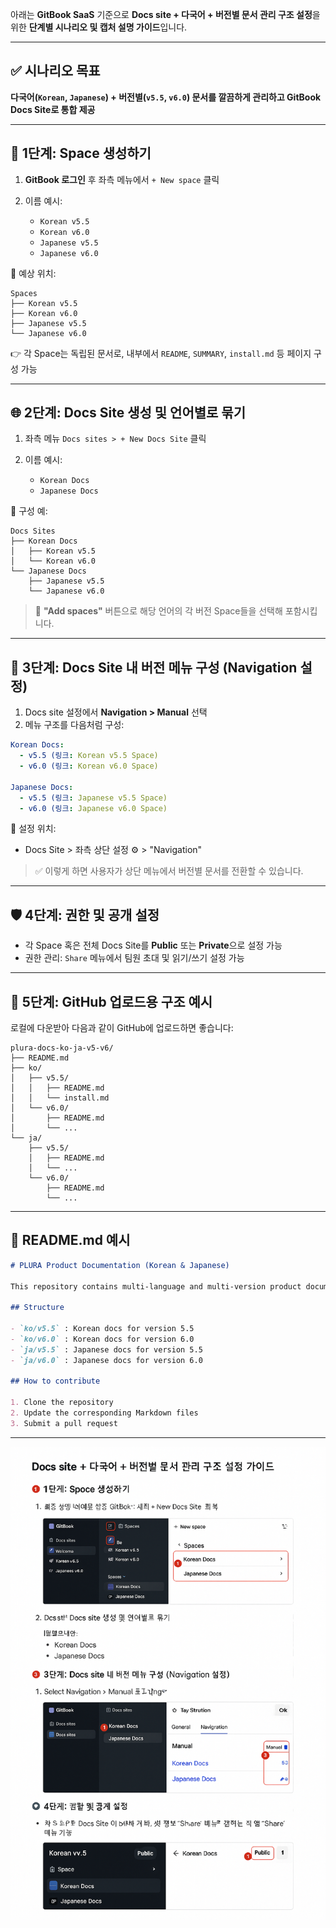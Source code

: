 아래는 **GitBook SaaS** 기준으로 **Docs site + 다국어 + 버전별 문서 관리 구조 설정**을 위한 **단계별 시나리오 및 캡처 설명 가이드**입니다.

---

## ✅ 시나리오 목표

**다국어(`Korean`, `Japanese`) + 버전별(`v5.5`, `v6.0`) 문서를 깔끔하게 관리하고 GitBook Docs Site로 통합 제공**

---

## 🧭 1단계: Space 생성하기

1. **GitBook 로그인** 후 좌측 메뉴에서 `+ New space` 클릭
2. 이름 예시:

   * `Korean v5.5`
   * `Korean v6.0`
   * `Japanese v5.5`
   * `Japanese v6.0`

📸 예상 위치:

```
Spaces
├── Korean v5.5
├── Korean v6.0
├── Japanese v5.5
└── Japanese v6.0
```

👉 각 Space는 독립된 문서로, 내부에서 `README`, `SUMMARY`, `install.md` 등 페이지 구성 가능

---

## 🌐 2단계: Docs Site 생성 및 언어별로 묶기

1. 좌측 메뉴 `Docs sites > + New Docs Site` 클릭
2. 이름 예시:

   * `Korean Docs`
   * `Japanese Docs`

📸 구성 예:

```
Docs Sites
├── Korean Docs
│   ├── Korean v5.5
│   └── Korean v6.0
└── Japanese Docs
    ├── Japanese v5.5
    └── Japanese v6.0
```

> 📌 **"Add spaces"** 버튼으로 해당 언어의 각 버전 Space들을 선택해 포함시킵니다.

---

## 🧩 3단계: Docs Site 내 버전 메뉴 구성 (Navigation 설정)

1. Docs site 설정에서 **Navigation > Manual** 선택
2. 메뉴 구조를 다음처럼 구성:

```yaml
Korean Docs:
  - v5.5 (링크: Korean v5.5 Space)
  - v6.0 (링크: Korean v6.0 Space)

Japanese Docs:
  - v5.5 (링크: Japanese v5.5 Space)
  - v6.0 (링크: Japanese v6.0 Space)
```

📸 설정 위치:

* Docs Site > 좌측 상단 설정 ⚙️ > "Navigation"

> ✅ 이렇게 하면 사용자가 상단 메뉴에서 버전별 문서를 전환할 수 있습니다.

---

## 🛡️ 4단계: 권한 및 공개 설정

* 각 Space 혹은 전체 Docs Site를 **Public** 또는 **Private**으로 설정 가능
* 권한 관리: `Share` 메뉴에서 팀원 초대 및 읽기/쓰기 설정 가능

---

## 📄 5단계: GitHub 업로드용 구조 예시

로컬에 다운받아 다음과 같이 GitHub에 업로드하면 좋습니다:

```
plura-docs-ko-ja-v5-v6/
├── README.md
├── ko/
│   ├── v5.5/
│   │   ├── README.md
│   │   └── install.md
│   └── v6.0/
│       ├── README.md
│       └── ...
└── ja/
    ├── v5.5/
    │   ├── README.md
    │   └── ...
    └── v6.0/
        ├── README.md
        └── ...
```

---

## 📝 README.md 예시

```markdown
# PLURA Product Documentation (Korean & Japanese)

This repository contains multi-language and multi-version product documentation.

## Structure

- `ko/v5.5` : Korean docs for version 5.5
- `ko/v6.0` : Korean docs for version 6.0
- `ja/v5.5` : Japanese docs for version 5.5
- `ja/v6.0` : Japanese docs for version 6.0

## How to contribute

1. Clone the repository
2. Update the corresponding Markdown files
3. Submit a pull request
```

---

![문서구조](img/make-spaces.png)

